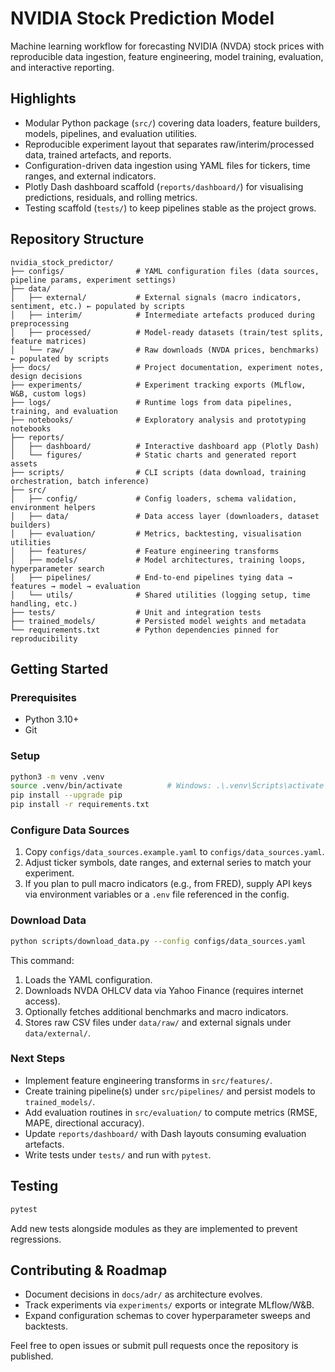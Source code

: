 # NVIDIA Stock Prediction Model

Machine learning workflow for forecasting NVIDIA (NVDA) stock prices with reproducible data ingestion, feature engineering, model training, evaluation, and interactive reporting.

## Highlights
- Modular Python package (`src/`) covering data loaders, feature builders, models, pipelines, and evaluation utilities.
- Reproducible experiment layout that separates raw/interim/processed data, trained artefacts, and reports.
- Configuration-driven data ingestion using YAML files for tickers, time ranges, and external indicators.
- Plotly Dash dashboard scaffold (`reports/dashboard/`) for visualising predictions, residuals, and rolling metrics.
- Testing scaffold (`tests/`) to keep pipelines stable as the project grows.

## Repository Structure
```
nvidia_stock_predictor/
├── configs/                # YAML configuration files (data sources, pipeline params, experiment settings)
├── data/
│   ├── external/           # External signals (macro indicators, sentiment, etc.) ← populated by scripts
│   ├── interim/            # Intermediate artefacts produced during preprocessing
│   ├── processed/          # Model-ready datasets (train/test splits, feature matrices)
│   └── raw/                # Raw downloads (NVDA prices, benchmarks) ← populated by scripts
├── docs/                   # Project documentation, experiment notes, design decisions
├── experiments/            # Experiment tracking exports (MLflow, W&B, custom logs)
├── logs/                   # Runtime logs from data pipelines, training, and evaluation
├── notebooks/              # Exploratory analysis and prototyping notebooks
├── reports/
│   ├── dashboard/          # Interactive dashboard app (Plotly Dash)
│   └── figures/            # Static charts and generated report assets
├── scripts/                # CLI scripts (data download, training orchestration, batch inference)
├── src/
│   ├── config/             # Config loaders, schema validation, environment helpers
│   ├── data/               # Data access layer (downloaders, dataset builders)
│   ├── evaluation/         # Metrics, backtesting, visualisation utilities
│   ├── features/           # Feature engineering transforms
│   ├── models/             # Model architectures, training loops, hyperparameter search
│   ├── pipelines/          # End-to-end pipelines tying data → features → model → evaluation
│   └── utils/              # Shared utilities (logging setup, time handling, etc.)
├── tests/                  # Unit and integration tests
├── trained_models/         # Persisted model weights and metadata
└── requirements.txt        # Python dependencies pinned for reproducibility
```

## Getting Started

### Prerequisites
- Python 3.10+
- Git

### Setup
```bash
python3 -m venv .venv
source .venv/bin/activate          # Windows: .\.venv\Scripts\activate
pip install --upgrade pip
pip install -r requirements.txt
```

### Configure Data Sources
1. Copy `configs/data_sources.example.yaml` to `configs/data_sources.yaml`.
2. Adjust ticker symbols, date ranges, and external series to match your experiment.
3. If you plan to pull macro indicators (e.g., from FRED), supply API keys via environment variables or a `.env` file referenced in the config.

### Download Data
```bash
python scripts/download_data.py --config configs/data_sources.yaml
```
This command:
1. Loads the YAML configuration.
2. Downloads NVDA OHLCV data via Yahoo Finance (requires internet access).
3. Optionally fetches additional benchmarks and macro indicators.
4. Stores raw CSV files under `data/raw/` and external signals under `data/external/`.

### Next Steps
- Implement feature engineering transforms in `src/features/`.
- Create training pipeline(s) under `src/pipelines/` and persist models to `trained_models/`.
- Add evaluation routines in `src/evaluation/` to compute metrics (RMSE, MAPE, directional accuracy).
- Update `reports/dashboard/` with Dash layouts consuming evaluation artefacts.
- Write tests under `tests/` and run with `pytest`.

## Testing
```bash
pytest
```
Add new tests alongside modules as they are implemented to prevent regressions.

## Contributing & Roadmap
- Document decisions in `docs/adr/` as architecture evolves.
- Track experiments via `experiments/` exports or integrate MLflow/W&B.
- Expand configuration schemas to cover hyperparameter sweeps and backtests.

Feel free to open issues or submit pull requests once the repository is published.
